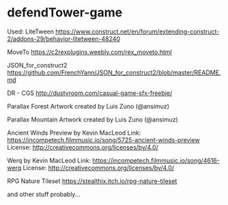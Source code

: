 # defendTower-game


Used:
LiteTween 
https://www.construct.net/en/forum/extending-construct-2/addons-29/behavior-litetween-48240

MoveTo
https://c2rexplugins.weebly.com/rex_moveto.html

JSON_for_construct2
https://github.com/FrenchYann/JSON_for_construct2/blob/master/README.md

DR - CGS
http://dustyroom.com/casual-game-sfx-freebie/

Parallax Forest
Artwork created by Luis Zuno (@ansimuz)

Parallax Mountain
Artwork created by Luis Zuno (@ansimuz)

Ancient Winds Preview by Kevin MacLeod
Link: https://incompetech.filmmusic.io/song/5725-ancient-winds-preview
License: http://creativecommons.org/licenses/by/4.0/

Werq by Kevin MacLeod
Link: https://incompetech.filmmusic.io/song/4616-werq
License: http://creativecommons.org/licenses/by/4.0/

RPG Nature Tileset
https://stealthix.itch.io/rpg-nature-tileset

and other stuff probably...
